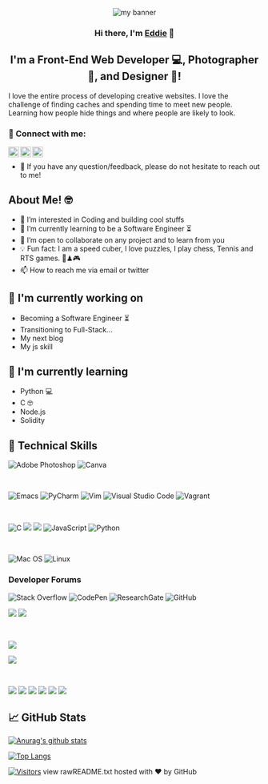 
<p align="center">
  <img src="https://user-images.githubusercontent.com/105024300/169659439-3864bdc3-cab6-45d0-b627-bca7b5ed440e.png" alt="my banner"></a>
</p>

<h3 align="center">
Hi there, I'm <a href="#" target="_blank" rel="noreferrer">Eddie</a> 👋
</h3>

<h2 align="center">
I'm a Front-End Web Developer 💻, Photographer 📸, and Designer 🎨!
</h2> 

I love the entire process of developing creative websites. I love the challenge of finding caches and spending time to meet new people. Learning how people hide things and where people are likely to look.

### 🤝 Connect with me:

<a href="https://www.linkedin.com/in/edison-chimezie-282919238/"><img align="left" src="https://raw.githubusercontent.com/yushi1007/yushi1007/main/images/linkedin.svg" alt="EddieChimezie | LinkedIn" width="21px"/></a>
<a href="https://www.instagram.com/e.d.d.i.e.s/"><img align="left" src="https://raw.githubusercontent.com/yushi1007/yushi1007/main/images/instagram.svg" alt="EddieChimezie | Instagram" width="21px"/></a>
<a href="https://twitter.com/Eddiethefvrst"><img align="left" src="https://raw.githubusercontent.com/yushi1007/yushi1007/main/images/medium.svg" alt="EddieChimezie | Twitter" width="21px"/></a>
</br>
- 💬 If you have any question/feedback, please do not hesitate to reach out to me!

## About Me! 🤓
- 👀 I’m interested in Coding and building cool stuffs
- 🌱 I’m currently learning to be a Software Engineer ⏳
- 💞️ I’m open to collaborate on any project and to learn from you
- 💡 Fun fact: I am a speed cuber, I love puzzles, I play chess, Tennis and RTS games. 🧩♟🎮
- 📫 How to reach me via email or twitter 

## 🔭 I'm currently working on

- Becoming a Software Engineer ⏳
- Transitioning to Full-Stack...
- My next blog
- My js skill

## 🌱 I'm currently learning

- Python 💻
- C 🤓
- Node.js 
- Solidity  

## 💼 Technical Skills

![Adobe Photoshop](https://img.shields.io/badge/adobe%20photoshop-%2331A8FF.svg?style=for-the-badge&logo=adobe%20photoshop&logoColor=white)
![Canva](https://img.shields.io/badge/Canva-%2300C4CC.svg?style=for-the-badge&logo=Canva&logoColor=white)

</br>

![Emacs](https://img.shields.io/badge/Emacs-%237F5AB6.svg?&style=for-the-badge&logo=gnu-emacs&logoColor=white)
![PyCharm](https://img.shields.io/badge/pycharm-143?style=for-the-badge&logo=pycharm&logoColor=black&color=black&labelColor=green)
![Vim](https://img.shields.io/badge/VIM-%2311AB00.svg?style=for-the-badge&logo=vim&logoColor=white)
![Visual Studio Code](https://img.shields.io/badge/Visual%20Studio%20Code-0078d7.svg?style=for-the-badge&logo=visual-studio-code&logoColor=white)
![Vagrant](https://img.shields.io/badge/vagrant-%231563FF.svg?style=for-the-badge&logo=vagrant&logoColor=white)

</br>

![C](https://img.shields.io/badge/c-%2300599C.svg?style=for-the-badge&logo=c&logoColor=white)
![](https://img.shields.io/badge/Code-HTML5-informational?style=flat&logo=HTML5&color=E34F26)
![](https://img.shields.io/badge/Style-CSS3-informational?style=flat&logo=CSS3&color=1572B6)
![JavaScript](https://img.shields.io/badge/javascript-%23323330.svg?style=flat&logo=javascript&logoColor=%23F7DF1E)
![Python](https://img.shields.io/badge/python-3670A0?style=for-the-badge&logo=python&logoColor=ffdd54)

</br>

![Mac OS](https://img.shields.io/badge/mac%20os-000000?style=for-the-badge&logo=macos&logoColor=F0F0F0)
![Linux](https://img.shields.io/badge/Linux-FCC624?style=for-the-badge&logo=linux&logoColor=black)

### Developer Forums
![Stack Overflow](https://img.shields.io/badge/-Stackoverflow-FE7A16?style=for-the-badge&logo=stack-overflow&logoColor=white)
![CodePen](https://img.shields.io/badge/Codepen-000000?style=for-the-badge&logo=codepen&logoColor=white)
![ResearchGate](https://img.shields.io/badge/ResearchGate-00CCBB?style=for-the-badge&logo=ResearchGate&logoColor=white)
![GitHub](https://img.shields.io/badge/github-%23121011.svg?style=for-the-badge&logo=github&logoColor=white)



![](https://img.shields.io/badge/Code-PostgreSQL-informational?style=flat&logo=PostgreSQL&color=336791)
![](https://img.shields.io/badge/Code-SQLite-informational?style=flat&logo=SQLite&color=003B57)

</br>

![](https://img.shields.io/badge/Style-Bootstrap-informational?style=flat&logo=Bootstrap&color=7952B3)

![](https://img.shields.io/badge/Style-styled--components-informational?style=flat&logo=styled-components&color=DB7093)


</br>

![](https://img.shields.io/badge/Tools-Figma-informational?style=flat&logo=Figma&color=F24E1E)
![](https://img.shields.io/badge/Tools-NPM-informational?style=flat&logo=NPM&color=CB3837)
![](https://img.shields.io/badge/Tools-Heroku-informational?style=flat&logo=Heroku&color=430098)
![](https://img.shields.io/badge/Tools-Netlify-informational?style=flat&logo=netlify&color=00C7B7)
![](https://img.shields.io/badge/Tools-Git-informational?style=flat&logo=Git&color=F05032)
![](https://img.shields.io/badge/Tools-GitHub-informational?style=flat&logo=GitHub&color=181717)


## 📈 GitHub Stats 

[![Anurag's github stats](https://github-readme-stats.vercel.app/api?username=EddieChimezie)](https://github.com/EddieChimezie)

[![Top Langs](https://github-readme-stats.vercel.app/api/top-langs/?username=EddieChimezie&layout=compact)](https://github.com/EddieChimezie)

[![Visitors](https://visitor-badge.glitch.me/badge?page_id=EddieChimezie.EddieChimezie)](https://github.com/EddieChimezie)
view rawREADME.txt hosted with ❤ by GitHub






<!-- <p align = "center">
<img width = "200" height = "200" src="https://user-images.githubusercontent.com/105024300/169659439-3864bdc3-cab6-45d0-b627-bca7b5ed440e.png" alt="my banner">
</p>
![Binance](https://img.shields.io/badge/Binance-FCD535?style=for-the-badge&logo=binance&logoColor=white)

[![Anurag’s github stats](https://github-readme-stats.vercel.app/api?username=EddieChimezie)](https://github.com/EddieChimezie)

[![Top Langs](https://github-readme-stats.vercel.app/api/top-langs/?username=EddieChimezie&layout=compact)](https://github.com/Eddiechimezie)
- 👋 Hi, I’m @EddieChimezie
- 👀 I’m interested in Coding and Puzzles
- 🌱 I’m currently learning to be a Software Engineer..
- 💞️ I’m looking to collaborate on any project and to learn from you
- 📫 How to reach me via email or twitter 

<!---
EddieChimezie/EddieChimezie is a ✨ special ✨ repository because its `README.md` (this file) appears on your GitHub profile.
You can click the Preview link to take a look at your changes.
--->
